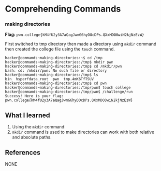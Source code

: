 # Comprehending Commands 

### making directories 

**Flag:** `pwn.college{kM4fU2y3A7aQagJwmG6hyDOcDPs.QXxMDO0wiN2kjNzEzW}`

First switched to tmp directory then made a directory using `mkdir` command then created the college file using the `touch` command.

```
hacker@commands~making-directories:~$ cd /tmp
hacker@commands~making-directories:/tmp$ mkdir pwn
hacker@commands~making-directories:/tmp$ cd /mkdir/pwn
bash: cd: /mkdir/pwn: No such file or directory
hacker@commands~making-directories:/tmp$ ls
bin  hsperfdata_root  pwn  tmp.4mK6TfTSUV
hacker@commands~making-directories:/tmp$ cd pwn
hacker@commands~making-directories:/tmp/pwn$ touch college 
hacker@commands~making-directories:/tmp/pwn$ /challenge/run
Success! Here is your flag:
pwn.college{kM4fU2y3A7aQagJwmG6hyDOcDPs.QXxMDO0wiN2kjNzEzW}
```

## What I learned


1. Using the `mkdir` command 
2. `mkdir` command is used to make directories can work with both relative and absolute paths.

## References

NONE
